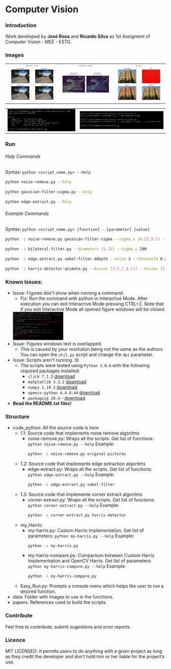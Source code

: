 # Computer Vision
### Introduction
Work developed by **José Rosa** and **Ricardo Silva** as 1st Assigment of Computer Vision - MEE - ESTG.

### Images
<table>
  <tr>
    <td>
      <img alt="Image of Mean Filter" src="code_python/1.1/output_MeanFilter.png" width="100%">
    </td>
    <td>
      <img alt="Image of Sobel Filter Magnitude and Orientation" src="code_python/1.2/output_SobelFilter_MagAng.png" width="100%">
    </td>
    <td>
      <img alt="Image of Custom Harris Detector" src="code_python/my_Harris/output_CustomHarrisCornerDetector.png" width="100%">
    </td>
  </tr>
</table>
<table>
  <tr>
   <td>
      <img alt="Image of CLI Help" src="CLI_1.png" width="100%">
    </td>
   <td>
      <img alt="Image of CLI Run" src="CLI_2.png" width="100%">
    </td>
  </tr>
</table>

### Run
###### Help Commands
Syntax: `python <script_name.py> --help`
```sh
python noise-remove.py --help
```
```sh
python gaussian-filter-sigma.py --help
```
```sh
python edge-extract.py --help
```

###### Example Commands
Syntax: `python <script_name.py> [function] --[parameter] [value]`
```sh
python -i noise-remove.py gaussian-filter-sigma --sigma_x [0.25,0.5] --sigma_y [0.1,1] --crop_corner [10,10] --crop_size 16
```
```sh
python -i bilateral-filter.py --diameters [5,15] --sigma_c 200
```
```sh
python -i edge-extract.py sobel-filter-ddepth --ksize 3 --threshold 0.25
```
```sh
python -i harris-detector-animate.py --bsizes [3,5,7,9,11] --ksizes [5,7,9,15,21] --ks [0,0.01,0.02,0.04,0.06,0.08]
```

### Known Issues:
- Issue: Figures don't show when running a command.
  - Fix: Run the command with python in Interactive Mode. After execution you can exit Interacrive Mode pressing CTRL+Z. Note that if you exit Interactive Mode all opened figure windows will be closed.
  <img alt="Image of CLI Interactive Mode" src="CLI_4.png" width="33%">
- Issue: Figures windows text is overlapped.
  - This is caused by your resolution being not the same as the authors. You can open the `util.py` script and change the `dpi` parameter.
- Issue: Scripts aren't running. :cry:
  - The scripts were tested using `Python 3.8.6` with the following required packages installed:
    - `click 7.1.2` [download](https://pypi.org/project/click/)
    - `matplotlib 3.3.2` [download](https://pypi.org/project/matplotlib/)
    - `numpy 1.19.2` [download](https://pypi.org/project/numpy/)
    - `opencv-python 4.4.0.44` [download](https://pypi.org/project/opencv-python/)
    - `packaging 20.4` - [download](https://pypi.org/project/packaging/)
- **Read the README.txt files!**

### Structure
 - code_python: All the source code is here
   - 1.1: Source code that implements noise remove algoritms
     - noise-remove.py: Wraps all the scripts.
       Get list of functions: `python noise-remove.py --help`
       Example: 
       ```sh
       python -i noise-remove.py original-pictures
       ```
   - 1.2: Source code that implemente edge extraction algoritms
     - edge-extract.py: Wraps all the scripts.
       Get list of functions: ```python edge-extract.py --help```
       Example:
       ```sh
       python -i edge-extract.py sobel-filter
       ```
   - 1.3: Source code that implemente corner extract algoritms
     - corner-extract.py: Wraps all the scripts.
       Get list of functions: ```python corner-extract.py --help```
       Example:
       ```sh
       python -i corner-extract.py harris-detector
       ```
   - my_Harris:
     - my-harris.py: Custom Harris Implementation.
       Get list of parameters: ```python my-harris.py --help```
       Example:
       ```sh
       python -i my-harris.py
       ```
     - my-harris-compare.py: Comparison between Custom Harris Implementation and OpenCV Harris.
       Get list of parameters: ```python my-harris-compare.py --help```
       Example:
       ```sh
       python -i my-harris-compare.py
       ```
   - Easy_Run.py: Prompts a console menu which helps the user to run a desired function.
 - data: Folder with images to use in the functions.
 - papers: References used to build the scripts.

### Contribute
Feel free to contribute, submit sugestions and error reports.

### Licence
MIT LICENSED: It permits users to do anything with a given project as long as they credit the developer and don’t hold him or her liable for the project’s use.
